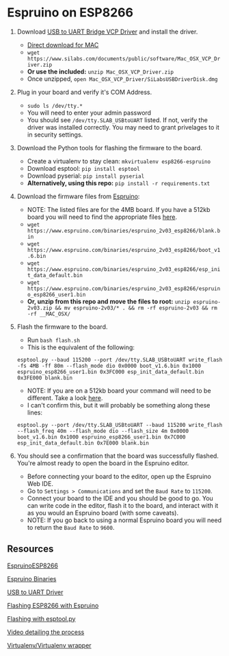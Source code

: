 # Espruino on ESP8266

1. Download [USB to UART Bridge VCP Driver](https://www.silabs.com/products/development-tools/software/usb-to-uart-bridge-vcp-drivers) and install the driver.
	- [Direct download for MAC](https://www.silabs.com/documents/public/software/Mac_OSX_VCP_Driver.zip)
	- `wget https://www.silabs.com/documents/public/software/Mac_OSX_VCP_Driver.zip`
	- **Or use the included:** `unzip Mac_OSX_VCP_Driver.zip`
	- Once unzipped, `open Mac_OSX_VCP_Driver/SiLabsUSBDriverDisk.dmg` 
	
2. Plug in your board and verify it's COM Address.
	- `sudo ls /dev/tty.*`
	- You will need to enter your admin password
	- You should see `/dev/tty.SLAB_USBtoUART` listed. If not, verify the driver was installed correctly. You may need to grant privelages to it in security settings.

3. Download the Python tools for flashing the firmware to the board.
	- Create a virtualenv to stay clean: `mkvirtualenv esp8266-espruino`
	- Download esptool: `pip install esptool`
	- Download pyserial: `pip install pyserial`
	- **Alternatively, using this repo:** `pip install -r requirements.txt`

4. Download the firmware files from [Espruino](https://www.espruino.com/binaries/espruino_2v03_esp8266_4mb/):
	- NOTE: The listed files are for the 4MB board. If you have a 512kb board you will need to find the appropriate files [here](https://www.espruino.com/binaries/espruino_2v03_esp8266/).
	- `wget https://www.espruino.com/binaries/espruino_2v03_esp8266/blank.bin`
	- `wget https://www.espruino.com/binaries/espruino_2v03_esp8266/boot_v1.6.bin`
	- `wget https://www.espruino.com/binaries/espruino_2v03_esp8266/esp_init_data_default.bin`
	- `wget https://www.espruino.com/binaries/espruino_2v03_esp8266/espruino_esp8266_user1.bin`
	- **Or, unzip from this repo and move the files to root:** `unzip espruino-2v03.zip && mv espruino-2v03/* . && rm -rf espruino-2v03 && rm -rf __MAC_OSX/`

5. Flash the firmware to the board.
	- Run `bash flash.sh`
	- This is the equivalent of the following:

	```
	esptool.py --baud 115200 --port /dev/tty.SLAB_USBtoUART write_flash -fs 4MB -ff 80m --flash_mode dio 0x0000 boot_v1.6.bin 0x1000 espruino_esp8266_user1.bin 0x3FC000 esp_init_data_default.bin 0x3FE000 blank.bin
	```
	
	- NOTE: If you are on a 512kb board your command will need to be different. Take a look [here](https://github.com/espruino/Espruino/blob/master/targets/esp8266/README_flash.txt).
	- I can't confirm this, but it will probably be something along these lines:

	```
	esptool.py --port /dev/tty.SLAB_USBtoUART --baud 115200 write_flash --flash_freq 40m --flash_mode dio --flash_size 4m 0x0000 boot_v1.6.bin 0x1000 espruino_esp8266_user1.bin 0x7C000 esp_init_data_default.bin 0x7E000 blank.bin
	```

6. You should see a confirmation that the board was successfully flashed. You're almost ready to open the board in the Espruino editor.
	- Before connecting your board to the editor, open up the Espruino Web IDE.
	- Go to `Settings > Communications` and set the `Baud Rate` to `115200`.
	- Connect your board to the IDE and you should be good to go. You can write code in the editor, flash it to the board, and interact with it as you would an Espruino board (with some caveats).
	- NOTE: If you go back to using a normal Espruino board you will need to return the `Baud Rate` to `9600`.


## Resources

[EspruinoESP8266](http://www.espruino.com/EspruinoESP8266)

[Espruino Binaries](http://www.espruino.com/Download)

[USB to UART Driver](https://www.silabs.com/products/development-tools/software/usb-to-uart-bridge-vcp-drivers)

[Flashing ESP8266 with Espruino](http://www.espruino.com/ESP8266_Flashing)

[Flashing with esptool.py](https://github.com/espruino/Espruino/blob/master/targets/esp8266/README_flash.txt)

[Video detailing the process](https://www.youtube.com/watch?v=j9xwgeE9u8E)

[Virtualenv/Virtualenv wrapper](https://docs.python-guide.org/dev/virtualenvs/#virtualenvwrapper)
